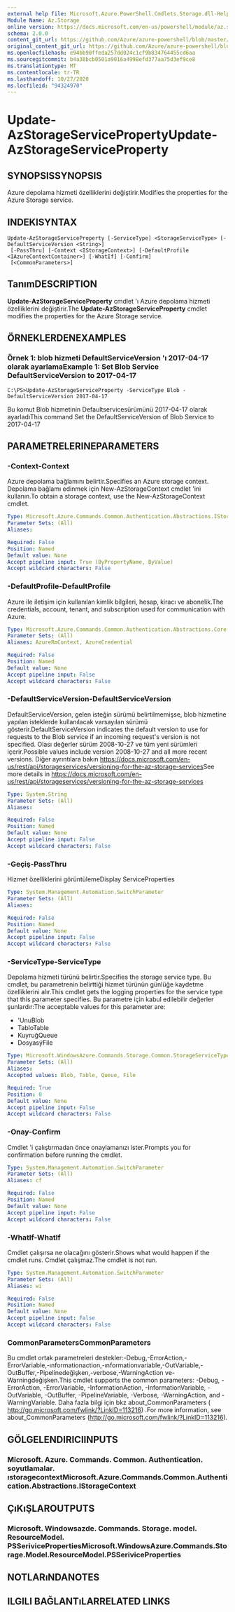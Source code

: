 ```yaml
---
external help file: Microsoft.Azure.PowerShell.Cmdlets.Storage.dll-Help.xml
Module Name: Az.Storage
online version: https://docs.microsoft.com/en-us/powershell/module/az.storage/update-azstorageserviceproperty
schema: 2.0.0
content_git_url: https://github.com/Azure/azure-powershell/blob/master/src/Storage/Storage.Management/help/Update-AzStorageServiceProperty.md
original_content_git_url: https://github.com/Azure/azure-powershell/blob/master/src/Storage/Storage.Management/help/Update-AzStorageServiceProperty.md
ms.openlocfilehash: e94bb90ffeda257dd024c1cf9b834764455cd6aa
ms.sourcegitcommit: b4a38bcb0501a9016a4998efd377aa75d3ef9ce8
ms.translationtype: MT
ms.contentlocale: tr-TR
ms.lasthandoff: 10/27/2020
ms.locfileid: "94324970"
---
```

# <span data-ttu-id="d26c1-101">Update-AzStorageServiceProperty</span><span class="sxs-lookup"><span data-stu-id="d26c1-101">Update-AzStorageServiceProperty</span></span>

## <span data-ttu-id="d26c1-102">SYNOPSIS</span><span class="sxs-lookup"><span data-stu-id="d26c1-102">SYNOPSIS</span></span>
<span data-ttu-id="d26c1-103">Azure depolama hizmeti özelliklerini değiştirir.</span><span class="sxs-lookup"><span data-stu-id="d26c1-103">Modifies the properties for the Azure Storage service.</span></span>

## <span data-ttu-id="d26c1-104">INDEKI</span><span class="sxs-lookup"><span data-stu-id="d26c1-104">SYNTAX</span></span>

```
Update-AzStorageServiceProperty [-ServiceType] <StorageServiceType> [-DefaultServiceVersion <String>]
 [-PassThru] [-Context <IStorageContext>] [-DefaultProfile <IAzureContextContainer>] [-WhatIf] [-Confirm]
 [<CommonParameters>]
```

## <span data-ttu-id="d26c1-105">Tanım</span><span class="sxs-lookup"><span data-stu-id="d26c1-105">DESCRIPTION</span></span>
<span data-ttu-id="d26c1-106">**Update-AzStorageServiceProperty** cmdlet 'ı Azure depolama hizmeti özelliklerini değiştirir.</span><span class="sxs-lookup"><span data-stu-id="d26c1-106">The **Update-AzStorageServiceProperty** cmdlet modifies the properties for the Azure Storage service.</span></span>

## <span data-ttu-id="d26c1-107">ÖRNEKLERDEN</span><span class="sxs-lookup"><span data-stu-id="d26c1-107">EXAMPLES</span></span>

### <span data-ttu-id="d26c1-108">Örnek 1: blob hizmeti DefaultServiceVersion 'ı 2017-04-17 olarak ayarlama</span><span class="sxs-lookup"><span data-stu-id="d26c1-108">Example 1: Set Blob Service DefaultServiceVersion to 2017-04-17</span></span>
```
C:\PS>Update-AzStorageServiceProperty -ServiceType Blob -DefaultServiceVersion 2017-04-17
```

<span data-ttu-id="d26c1-109">Bu komut Blob hizmetinin Defaultservicesürümünü 2017-04-17 olarak ayarladı</span><span class="sxs-lookup"><span data-stu-id="d26c1-109">This command Set the DefaultServiceVersion of Blob Service to 2017-04-17</span></span>

## <span data-ttu-id="d26c1-110">PARAMETRELERINE</span><span class="sxs-lookup"><span data-stu-id="d26c1-110">PARAMETERS</span></span>

### <span data-ttu-id="d26c1-111">-Context</span><span class="sxs-lookup"><span data-stu-id="d26c1-111">-Context</span></span>
<span data-ttu-id="d26c1-112">Azure depolama bağlamını belirtir.</span><span class="sxs-lookup"><span data-stu-id="d26c1-112">Specifies an Azure storage context.</span></span>
<span data-ttu-id="d26c1-113">Depolama bağlamı edinmek için New-AzStorageContext cmdlet 'ini kullanın.</span><span class="sxs-lookup"><span data-stu-id="d26c1-113">To obtain a storage context, use the New-AzStorageContext cmdlet.</span></span>

```yaml
Type: Microsoft.Azure.Commands.Common.Authentication.Abstractions.IStorageContext
Parameter Sets: (All)
Aliases:

Required: False
Position: Named
Default value: None
Accept pipeline input: True (ByPropertyName, ByValue)
Accept wildcard characters: False
```

### <span data-ttu-id="d26c1-114">-DefaultProfile</span><span class="sxs-lookup"><span data-stu-id="d26c1-114">-DefaultProfile</span></span>
<span data-ttu-id="d26c1-115">Azure ile iletişim için kullanılan kimlik bilgileri, hesap, kiracı ve abonelik.</span><span class="sxs-lookup"><span data-stu-id="d26c1-115">The credentials, account, tenant, and subscription used for communication with Azure.</span></span>

```yaml
Type: Microsoft.Azure.Commands.Common.Authentication.Abstractions.Core.IAzureContextContainer
Parameter Sets: (All)
Aliases: AzureRmContext, AzureCredential

Required: False
Position: Named
Default value: None
Accept pipeline input: False
Accept wildcard characters: False
```

### <span data-ttu-id="d26c1-116">-DefaultServiceVersion</span><span class="sxs-lookup"><span data-stu-id="d26c1-116">-DefaultServiceVersion</span></span>
<span data-ttu-id="d26c1-117">DefaultServiceVersion, gelen isteğin sürümü belirtilmemişse, blob hizmetine yapılan isteklerde kullanılacak varsayılan sürümü gösterir.</span><span class="sxs-lookup"><span data-stu-id="d26c1-117">DefaultServiceVersion indicates the default version to use for requests to the Blob service if an incoming request's version is not specified.</span></span> <span data-ttu-id="d26c1-118">Olası değerler sürüm 2008-10-27 ve tüm yeni sürümleri içerir.</span><span class="sxs-lookup"><span data-stu-id="d26c1-118">Possible values include version 2008-10-27 and all more recent versions.</span></span> <span data-ttu-id="d26c1-119">Diğer ayrıntılara bakın https://docs.microsoft.com/en-us/rest/api/storageservices/versioning-for-the-az-storage-services</span><span class="sxs-lookup"><span data-stu-id="d26c1-119">See more details in https://docs.microsoft.com/en-us/rest/api/storageservices/versioning-for-the-az-storage-services</span></span>

```yaml
Type: System.String
Parameter Sets: (All)
Aliases:

Required: False
Position: Named
Default value: None
Accept pipeline input: False
Accept wildcard characters: False
```

### <span data-ttu-id="d26c1-120">-Geçiş</span><span class="sxs-lookup"><span data-stu-id="d26c1-120">-PassThru</span></span>
<span data-ttu-id="d26c1-121">Hizmet özelliklerini görüntüleme</span><span class="sxs-lookup"><span data-stu-id="d26c1-121">Display ServiceProperties</span></span>

```yaml
Type: System.Management.Automation.SwitchParameter
Parameter Sets: (All)
Aliases:

Required: False
Position: Named
Default value: None
Accept pipeline input: False
Accept wildcard characters: False
```

### <span data-ttu-id="d26c1-122">-ServiceType</span><span class="sxs-lookup"><span data-stu-id="d26c1-122">-ServiceType</span></span>
<span data-ttu-id="d26c1-123">Depolama hizmeti türünü belirtir.</span><span class="sxs-lookup"><span data-stu-id="d26c1-123">Specifies the storage service type.</span></span>
<span data-ttu-id="d26c1-124">Bu cmdlet, bu parametrenin belirttiği hizmet türünün günlüğe kaydetme özelliklerini alır.</span><span class="sxs-lookup"><span data-stu-id="d26c1-124">This cmdlet gets the logging properties for the service type that this parameter specifies.</span></span>
<span data-ttu-id="d26c1-125">Bu parametre için kabul edilebilir değerler şunlardır:</span><span class="sxs-lookup"><span data-stu-id="d26c1-125">The acceptable values for this parameter are:</span></span>
- <span data-ttu-id="d26c1-126">'Unu</span><span class="sxs-lookup"><span data-stu-id="d26c1-126">Blob</span></span> 
- <span data-ttu-id="d26c1-127">Tablo</span><span class="sxs-lookup"><span data-stu-id="d26c1-127">Table</span></span>
- <span data-ttu-id="d26c1-128">Kuyruğ</span><span class="sxs-lookup"><span data-stu-id="d26c1-128">Queue</span></span>
- <span data-ttu-id="d26c1-129">Dosyasý</span><span class="sxs-lookup"><span data-stu-id="d26c1-129">File</span></span>

```yaml
Type: Microsoft.WindowsAzure.Commands.Storage.Common.StorageServiceType
Parameter Sets: (All)
Aliases:
Accepted values: Blob, Table, Queue, File

Required: True
Position: 0
Default value: None
Accept pipeline input: False
Accept wildcard characters: False
```

### <span data-ttu-id="d26c1-130">-Onay</span><span class="sxs-lookup"><span data-stu-id="d26c1-130">-Confirm</span></span>
<span data-ttu-id="d26c1-131">Cmdlet 'i çalıştırmadan önce onaylamanızı ister.</span><span class="sxs-lookup"><span data-stu-id="d26c1-131">Prompts you for confirmation before running the cmdlet.</span></span>

```yaml
Type: System.Management.Automation.SwitchParameter
Parameter Sets: (All)
Aliases: cf

Required: False
Position: Named
Default value: None
Accept pipeline input: False
Accept wildcard characters: False
```

### <span data-ttu-id="d26c1-132">-WhatIf</span><span class="sxs-lookup"><span data-stu-id="d26c1-132">-WhatIf</span></span>
<span data-ttu-id="d26c1-133">Cmdlet çalışırsa ne olacağını gösterir.</span><span class="sxs-lookup"><span data-stu-id="d26c1-133">Shows what would happen if the cmdlet runs.</span></span> <span data-ttu-id="d26c1-134">Cmdlet çalışmaz.</span><span class="sxs-lookup"><span data-stu-id="d26c1-134">The cmdlet is not run.</span></span>

```yaml
Type: System.Management.Automation.SwitchParameter
Parameter Sets: (All)
Aliases: wi

Required: False
Position: Named
Default value: None
Accept pipeline input: False
Accept wildcard characters: False
```

### <span data-ttu-id="d26c1-135">CommonParameters</span><span class="sxs-lookup"><span data-stu-id="d26c1-135">CommonParameters</span></span>
<span data-ttu-id="d26c1-136">Bu cmdlet ortak parametreleri destekler:-Debug,-ErrorAction,-ErrorVariable,-ınformationaction,-ınformationvariable,-OutVariable,-OutBuffer,-Pipelinedeğişken,-verbose,-WarningAction ve-Warningdeğişken.</span><span class="sxs-lookup"><span data-stu-id="d26c1-136">This cmdlet supports the common parameters: -Debug, -ErrorAction, -ErrorVariable, -InformationAction, -InformationVariable, -OutVariable, -OutBuffer, -PipelineVariable, -Verbose, -WarningAction, and -WarningVariable.</span></span> <span data-ttu-id="d26c1-137">Daha fazla bilgi için bkz about_CommonParameters ( http://go.microsoft.com/fwlink/?LinkID=113216) .</span><span class="sxs-lookup"><span data-stu-id="d26c1-137">For more information, see about_CommonParameters (http://go.microsoft.com/fwlink/?LinkID=113216).</span></span>

## <span data-ttu-id="d26c1-138">GÖLGELENDIRICI</span><span class="sxs-lookup"><span data-stu-id="d26c1-138">INPUTS</span></span>

### <span data-ttu-id="d26c1-139">Microsoft. Azure. Commands. Common. Authentication. soyutlamalar. ıstoragecontext</span><span class="sxs-lookup"><span data-stu-id="d26c1-139">Microsoft.Azure.Commands.Common.Authentication.Abstractions.IStorageContext</span></span>

## <span data-ttu-id="d26c1-140">ÇıKıŞLAR</span><span class="sxs-lookup"><span data-stu-id="d26c1-140">OUTPUTS</span></span>

### <span data-ttu-id="d26c1-141">Microsoft. Windowsazde. Commands. Storage. model. ResourceModel. PSSeriviceProperties</span><span class="sxs-lookup"><span data-stu-id="d26c1-141">Microsoft.WindowsAzure.Commands.Storage.Model.ResourceModel.PSSeriviceProperties</span></span>

## <span data-ttu-id="d26c1-142">NOTLARıNDA</span><span class="sxs-lookup"><span data-stu-id="d26c1-142">NOTES</span></span>

## <span data-ttu-id="d26c1-143">ILGILI BAĞLANTıLAR</span><span class="sxs-lookup"><span data-stu-id="d26c1-143">RELATED LINKS</span></span>
